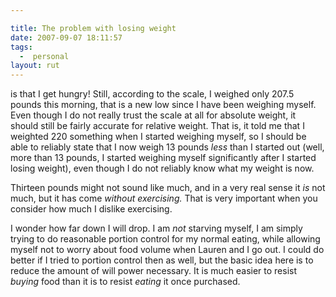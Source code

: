 ```yaml
---

title: The problem with losing weight
date: 2007-09-07 18:11:57
tags:
  -  personal
layout: rut
---
```


is that I get hungry!  Still, according to the scale, I weighed only 207.5 pounds this morning,  that is a new low since I have been weighing myself.  Even though I do not really trust the scale at all for absolute weight, it should still be fairly accurate for relative weight.  That is, it told me that I weighted 220 something when I started weighing    myself, so I should be able to reliably state that I now weigh 13 pounds *less* than I started out (well, more than 13 pounds, I started weighing myself significantly after I started losing weight), even though I do not reliably know what my weight is now. 

Thirteen pounds might not sound like much, and in a very real sense it *is* not much, but it has come *without exercising.*  That is very important when you consider how much I dislike exercising.  

I wonder how far down I will drop. I am *not* starving myself, I am simply trying to do reasonable portion control for my normal eating, while allowing myself not to worry about food volume when Lauren and I go out.  I could do better if I tried to portion control then as well, but the basic idea here is to reduce the amount of will power necessary.  It is much easier to resist *buying* food than it is to resist *eating* it once purchased.  


